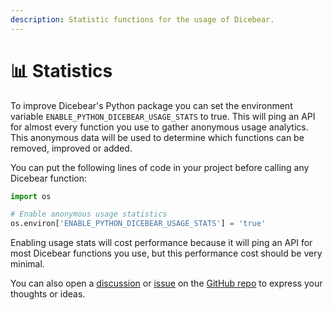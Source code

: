 ```yaml
---
description: Statistic functions for the usage of Dicebear.
---
```


# 📊 Statistics

To improve Dicebear's Python package you can set the environment variable `ENABLE_PYTHON_DICEBEAR_USAGE_STATS` to true. This will ping an API for almost every function you use to gather anonymous usage analytics. This anonymous data will be used to determine which functions can be removed, improved or added.

You can put the following lines of code in your project before calling any Dicebear function:

```python
import os

# Enable anonymous usage statistics
os.environ['ENABLE_PYTHON_DICEBEAR_USAGE_STATS'] = 'true'
```

Enabling usage stats will cost performance because it will ping an API for most Dicebear functions you use, but this performance cost should be very minimal.

You can also open a [discussion](https://github.com/jvherck/dicebear/discussions) or [issue](https://github.com/jvherck/dicebear/issues) on the [GitHub repo](https://github.com/jvherck/dicebear) to express your thoughts or ideas.
